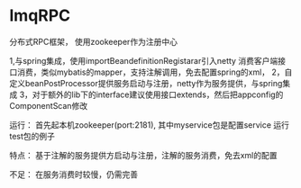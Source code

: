# lmqRPC
分布式RPC框架， 使用zookeeper作为注册中心

1,与spring集成，使用importBeandefinitionRegistarar引入netty 消费客户端接口消费，类似mybatis的mapper，支持注解调用，免去配置spring的xml，
2，自定义beanPostProcessor提供服务启动与注册，netty作为服务提供，与spring集成
3，对于额外的lib下的interface建议使用接口extends，然后把appconfig的ComponentScan修改

运行：
首先起本机zookeeper(port:2181),
其中myservice包是配置service
运行test包的例子


特点：
  基于注解的服务提供方启动与注册，注解的服务消费，免去xml的配置

 不足：
    在服务消费时较慢，仍需完善